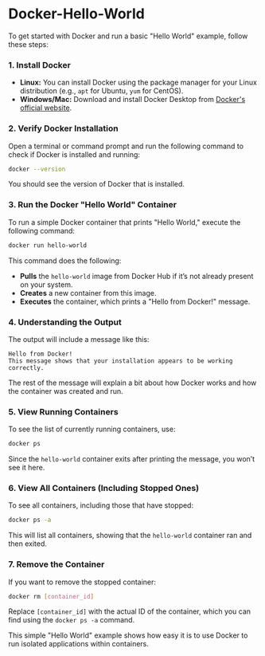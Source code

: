 # Docker-Hello-World
To get started with Docker and run a basic "Hello World" example, follow these steps:

### 1. **Install Docker**
   - **Linux:** You can install Docker using the package manager for your Linux distribution (e.g., `apt` for Ubuntu, `yum` for CentOS).
   - **Windows/Mac:** Download and install Docker Desktop from [Docker's official website](https://www.docker.com/products/docker-desktop).

### 2. **Verify Docker Installation**
   Open a terminal or command prompt and run the following command to check if Docker is installed and running:

   ```bash
   docker --version
   ```

   You should see the version of Docker that is installed.

### 3. **Run the Docker "Hello World" Container**
   To run a simple Docker container that prints "Hello World," execute the following command:

   ```bash
   docker run hello-world
   ```

   This command does the following:
   - **Pulls** the `hello-world` image from Docker Hub if it’s not already present on your system.
   - **Creates** a new container from this image.
   - **Executes** the container, which prints a "Hello from Docker!" message.

### 4. **Understanding the Output**
   The output will include a message like this:

   ```plaintext
   Hello from Docker!
   This message shows that your installation appears to be working correctly.
   ```

   The rest of the message will explain a bit about how Docker works and how the container was created and run.

### 5. **View Running Containers**
   To see the list of currently running containers, use:

   ```bash
   docker ps
   ```

   Since the `hello-world` container exits after printing the message, you won’t see it here.

### 6. **View All Containers (Including Stopped Ones)**
   To see all containers, including those that have stopped:

   ```bash
   docker ps -a
   ```

   This will list all containers, showing that the `hello-world` container ran and then exited.

### 7. **Remove the Container**
   If you want to remove the stopped container:

   ```bash
   docker rm [container_id]
   ```

   Replace `[container_id]` with the actual ID of the container, which you can find using the `docker ps -a` command.

This simple "Hello World" example shows how easy it is to use Docker to run isolated applications within containers.